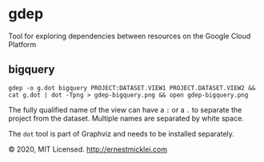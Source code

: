 # gdep

Tool for exploring dependencies between resources on the Google Cloud Platform

## bigquery

    gdep -o g.dot bigquery PROJECT:DATASET.VIEW1 PROJECT.DATASET.VIEW2 && cat g.dot | dot -Tpng > gdep-bigquery.png && open gdep-bigquery.png

The fully qualified name of the view can have a `:` or a `.` to separate the project from the dataset.
Multiple names are separated by white space.

The `dot` tool is part of Graphviz and needs to be installed separately.

&copy; 2020, MIT Licensed. http://ernestmicklei.com